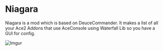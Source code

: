 # Niagara
Niagara is a mod which is based on DeuceCommander. It makes a list of all your Ace2 Addons that use AceConsole using Waterfall Lib so you have a GUI for config.


![Imgur](https://i.imgur.com/dFYE0Nd.jpg)
